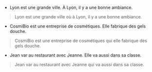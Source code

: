 - Lyon est une grande ville.
	À Lyon, il y a une bonne ambiance.
> Lyon est une grande ville où à Lyon, il y a une bonne ambiance.
- CosmiBio est une entreprise de cosmétiques.
	Elle fabrique des gels douche.
> CosmiBio est une entreprise de cosmétiques qui elle fabrique des gels douche.
- Jean var au restaurant avec Jeanne.
	Elle va aussi dans sa classe.
> Jean var au restaurant avec Jeanne qui va aussi dans sa classe.
